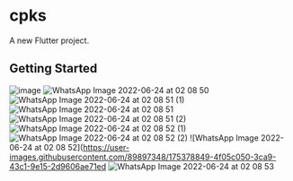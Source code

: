 # cpks

A new Flutter project.

## Getting Started
![image](https://user-images.githubusercontent.com/89897348/176609196-d78633ac-3311-42ce-8dc9-97a00e5e8959.png)
![WhatsApp Image 2022-06-24 at 02 08 50](https://user-images.githubusercontent.com/89897348/175378749-8ac81c55-4cba-40fd-af5f-460623d4744e.jpeg)
![WhatsApp Image 2022-06-24 at 02 08 51 (1)](https://user-images.githubusercontent.com/89897348/175378764-cf5ee80b-693f-4829-b995-92e3524596c7.jpeg)
![WhatsApp Image 2022-06-24 at 02 08 51](https://user-images.githubusercontent.com/89897348/175378773-385982cc-f6d3-40c3-8caf-3abae1083046.jpeg)
![WhatsApp Image 2022-06-24 at 02 08 51 (2)](https://user-images.githubusercontent.com/89897348/175378790-549c4e1e-19b7-4779-afd5-63745b6b0809.jpeg)
![WhatsApp Image 2022-06-24 at 02 08 52 (1)](https://user-images.githubusercontent.com/89897348/175378799-2a004a9c-5923-4b31-ac11-f0ccfabb422c.jpeg)
![WhatsApp Image 2022-06-24 at 02 08 52 (2)](https://user-images.githubusercontent.com/89897348/175378829-0b4c3f5a-4ebc-48e5-aeca-c026d2d062cd.jpeg)
![WhatsApp Image 2022-06-24 at 02 08 52](https://user-images.githubusercontent.com/89897348/175378849-4f05c050-3ca9-43c1-9e15-2d9606ae71ed
![WhatsApp Image 2022-06-24 at 02 08 53](https://user-images.githubusercontent.com/89897348/175378862-7a08c114-a563-477c-b17f-75263da8caa5.jpeg)
